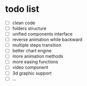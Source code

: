 # todo list

* [ ] clean code
* [ ] folders structure
* [ ] unified components interface
* [ ] reverse animation while backward
* [ ] multiple steps transition
* [ ] better chart engine
* [ ] more animation methods
* [ ] more easing functions
* [ ] video component
* [ ] 3d graphic support
* [ ] ...
